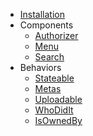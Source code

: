 - [Installation](/docs/utils/1.0/installation)
- Components
  - [Authorizer](/docs/utils/1.0/components/authorizer)
  - [Menu](/docs/utils/1.0/components/menu)
  - [Search](/docs/utils/1.0/components/search)
- Behaviors
  - [Stateable](/docs/utils/1.0/behaviors/stateable)
  - [Metas](/docs/utils/1.0/behaviors/metas)
  - [Uploadable](/docs/utils/1.0/behaviors/uploadable)
  - [WhoDidIt](/docs/utils/1.0/behaviors/whodidit)
  - [IsOwnedBy](/docs/utils/1.0/behaviors/isownedby)
